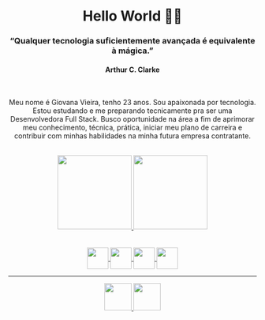 <div align="center">
  <h1>Hello World 👩‍💻</h1>
</div>


<div align="center">
   <h3>“Qualquer tecnologia suficientemente avançada é equivalente à mágica.”</h3>
   <h4>Arthur C. Clarke</h4>
</div>

<br>

<div align="center">
  <p>Meu nome é Giovana Vieira, tenho 23 anos. Sou apaixonada por tecnologia. Estou estudando e me preparando tecnicamente pra ser uma Desenvolvedora Full Stack. Busco oportunidade na área a fim de aprimorar meu conhecimento, técnica, prática, iniciar meu plano de carreira e contribuir com minhas habilidades na minha futura empresa contratante.</p>
</div>

<br>

<div align="center" style="display: inline_block">
  <a href="https://github.com/gioivieira">
  <img height="150em" src="https://github-readme-stats.vercel.app/api?username=gioivieira&show_icons=true&theme=buefy&include_all_commits=true&count_private=true"/>
  <img height="150em" src="https://github-readme-stats.vercel.app/api/top-langs/?username=gioivieira&theme=buefy&layout=compact"/>  
</div>

  <br>
  <br>

<div align="center">


  <img align="center" height="43" width="43" src="https://cdn-icons-png.flaticon.com/512/1051/1051277.png"/>
  
  <img align="center" height="43" width="43" src="https://cdn-icons-png.flaticon.com/512/732/732190.png"/>
  
  <img align="center" height="43" width="43" src="https://cdn-icons-png.flaticon.com/512/5968/5968292.png"/>
  
  <img align="center" height="43" width="43" src="https://cdn-icons-png.flaticon.com/512/875/875209.png"/>
  
</div>
  
  <hr>
  
  <div align="center"> 
    
   <a href="https://www.linkedin.com/in/gioivieira/" target="_blank">
	<img height="55" width="55" src="https://img.icons8.com/color/344/linkedin.png"/>
   </a> 	
	
   <a href="https://www.instagram.com/gioivieira/" target="_blank">
	 <img height="55" width="55" src="https://img.icons8.com/fluency/344/instagram-new.png"/>
   </a> 
 
</div>

